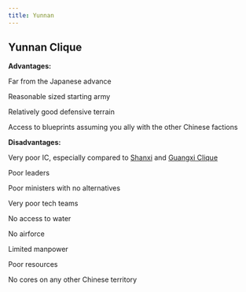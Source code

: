 ```yaml
---
title: Yunnan
---
```

 Yunnan Clique
-------------

**Advantages:**

Far from the Japanese advance

Reasonable sized starting army

Relatively good defensive terrain

Access to blueprints assuming you ally with the other Chinese factions

  
**Disadvantages:**

Very poor IC, especially compared to [Shanxi](/wiki/Shanxi "Shanxi") and [Guangxi Clique](/wiki/Guangxi_Clique "Guangxi Clique")

Poor leaders

Poor ministers with no alternatives

Very poor tech teams

No access to water

No airforce

Limited manpower

Poor resources

No cores on any other Chinese territory